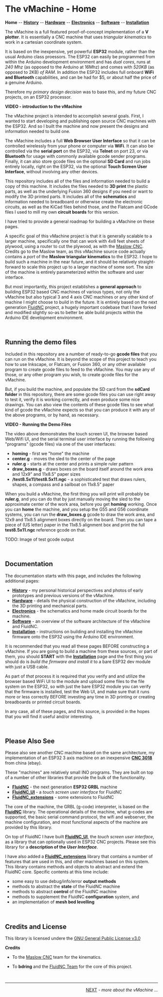 # The vMachine - Home

**Home** --
**[History](history.md)** --
**[Hardware](hardware.md)** --
**[Electronics](electronics.md)** --
**[Software](software.md)** --
**[Installation](installation.md)**

The vMachine is a full featured proof-of-concept implementation of a **V plotter**.
It is essentially a CNC machine that uses *triangular kinematics* to work in a
cartesian coordinate system.

It is based on the inexpensive, yet powerful **ESP32** module, rather than the usual
Arduino class proessors.  The ESP32 can easily be programmed from within the
Arduino development environment and has *dual cores*, runs at *240 Mhz* (as opposed to
the Arduino at 16Mhz) and comes with *520KB* (as opposed to 2KB) *of RAM*.  In addition
the ESP32 includes full onboard **WiFi and Bluetooth** capabilities, and can be had for
$5, or about half the price of a genuine Arduino.

Therefore my *primary design decision* was to base this, and my future CNC projects,
on an ESP32 processor.

**VIDEO - introduction to the vMachine**

The vMachine project is intended to accomplish several goals. First, I wanted
to start developing and publishing open source CNC machines with the ESP32.
And so I built the machine and now present the designs and information
needed to build one.

The vMachine includes a full **Web Browser User Interface** so that it can be
controlled wirelessly from your phone or computer via **WiFi**.  It can also be controlled
via the **serial port** on the ESP32, via **Telnet** on port 23, or via **Bluetooth**
for usage with commonly available gcode sender programs.
Finally, it can also store gcode files on the optional **SD Card** and run jobs entirely
locally, right on the ESP32, via the optional **Touch Screen User Interface**, without
involving any other devices.

This repository includes all of the files and information needed to
build a copy of this machine.  It includes the files needed to **3D print** the plastic
parts, as well as the underlying Fusion 360 designs if you need
or want to modify the 3D printed parts. It includes all of the **schematics**
and information needed to breadboard or otherwise create the electronic circuits,
as well as the KiCad files behind those, and the Flatcam and GCode files I used to
mill my own **circuit boards** for this version.


I have tried to provide a general roadmap for building a vMachine on these
pages.

A specific goal of this vMachine project is that it is generally scalable
to a larger machine, specifically one that can work with 4x8 feet sheets
of plywood, using a router to cut the plywood, as with the
[Maslow CNC](https://www.maslowcnc.com/).
Credits go to the Maslow team, as this vMachine source code actually
contains a *port* of the **Maslow triangular kinematics** to the ESP32.
I hope to build such a machine in the near future, and it should be
relatively straight-forward to scale this project up to a larger
machine of some sort.  The size of the machine is entirely parameterized
within the software and user interface.

But most importantly, this project establishes a **general approach** to
building ESP32 based CNC machines of various types, not only the vMachine
but also typical 3 and 4 axis CNC machines or any other kind of machine
I might choose to build in the future.  It is entirely based on the
next generation
[FluidNC](https://github.com/bdring/FluidNC)
project, a hugely important codebase that I have
forked and modified slightly so-as to better be able build projects
within the Arduino IDE development environment.

<br>

## Running the demo files

Included in this repository are a number of ready-to-go **gcode files**
that you can run on the vMachine.  It is beyond the scope of this project
to teach you how to use Inkscape, or Flatcam, or Fusion 360, or any other
available program to create gcode files to feed to the vMachine. You
may use any of those, or any other program you wish, to create gcode
files for the vMachine.

But, if you build the machine, and populate the SD card from the **sdCard folder**
in this repository, there are some gcode files you can use right away to
test it, verify it is working correctly, and even produce some nice
drawings.  You can also view the contents of these gcode files to see what
kind of gcode the vMachine expects so that you can produce it with
any of the above programs, or by hand, as necessary.

**VIDEO - Running the Demo Files**

The video above demonstrates the touch screen UI, the browser
based Web/Wifi UI, and the serial terminal user interface by running the following
"programs" (gcode files) via one of the user interfaces:

- **homing** - first we "home" the machine
- **center.g** - moves the sled to the center of the page
- **ruler.g** - starts at the center and prints a simple ruler pattern
- **draw_boxes.g** - draws boxes on the board itself around the work area and 12x9" and 11x8.5" paper sizes
- **/test8.5x11/test8.5x11.ngc** - a sophisticated test that draws rulers, shapes, a compass and a sailboat
on 11x8.5" paper

When you build a vMachine, the first thing you will print will probably be
**ruler.g**, and you can do that by just manually moving the sled to the approximate
center of the work area, before you get **homing** working.   Once you can **home**
the machine, and you setup the G55 and G56 coordinate systems, you can run the
**draw_boxes.g** gcode to draw the work area, and 12x9 and 11x8.5 alignment boxes
directly on the board.  Then you can tape a piece of (US letter) paper in the
11x8.5 alignment box and print the full **test8.5x11.ngc** reference gcode on that.

TODO: Image of test gcode output

<br>

## Documentation

The documentation starts with this page, and includes the following additional
pages:

- **[History](history.md)** - my personal historical perspectives and
photos of early prototypes and previous versions of the vMachine.
- **[Hardware](hardware.md)** - details the physical
construction of the vMachine, including the 3D printing and mechanical parts.
- **[Electronics](electronics.md)** - the schematics and home made circuit
boards for the machine.
- **[Software](software.md)** - an overview of the software architecture
of the vMachine and FluidNC.
- **[Installation](Installation.md)** - instructions on building and installing
the vMachine firmware onto the ESP32 using the Arduino IDE environment.


It is recommended that you read all these pages BEFORE constructing a vMachine.
If you are going to build a machine from these sources, or part of them,
you should **START** with the **[Installation](Installation.md)**
page and the first thing you should do is *build the firmware and install it*
to a bare ESP32 dev module with just a USB cable.

As part of *that* process it is required that you verify and and utilize the browser
based WiFi UI to the module and upload some files to the file system on the ESP32,
so with just the bare ESP32 module you can verify that the firmware is installed,
test the Web UI, and make sure that it runs more or less correctly BEFORE investing
any time in 3D printing or creating breadboards or printed circuit boards.

In any case, all of these pages, and this source, is provided in the hopes that
you will find it useful and/or interesting.


<br>

## Please Also See

Please also see another CNC machine based on the same architecture,
my implementation of an ESP32 3 axis machine on an inexpensive
[**CNC 3018**](https://github.com/phorton1/Arduino-CNC3018_ESP)
from china (ebay).

These "machines"  are relatively small INO programs.  They are built on top of a
number of other libraries that provide the bulk of the functionality.

- [**FluidNC**](https://github.com/phorton1/Arduino-libraries-FluidNC) - the next generation **ESP32 GRBL** machine
- [**FluidNC_UI**](https://github.com/phorton1/Arduino-libraries-FluidNC_UI) - a *touch screen user interface* for FluidNC
- [**FluidNC_extensions**](https://github.com/phorton1/Arduino-libraries-FluidNC_extensions) - some extensions to FluidNC

The core of the machine, the GRBL (g-code) interpreter, is based on the
[**FluidNC**](https://github.com/phorton1/Arduino-libraries-FluidNC)
library.  The operational details of the machine, what g-codes
are supported, the basic serial command protocol, the wifi and webserver,
the machine configuration, and most functional aspects of the machine are
provided by this library.

On top of FluidNC I have built
[**FluidNC_UI**](https://github.com/phorton1/Arduino-libraries-FluidNC_UI),
the *touch screen user interface*, as a library that can optionally
used in ESP32 CNC projects.
Please see this library for a **description of the *User Interface***.

I have also added a
[**FluidNC_extensions**](https://github.com/phorton1/Arduino-libraries-FluidNC_extensions)
library that contains a number
of features that are used in this, and other machines based on this system.
This library contains methods and objects to abstract and extend the FluidNC
core.  Specific contents at this time include:

- some easy to use debug/info/error **output methods**
- methods to abstract the **state** of the FluidNC machine
- methods to abstract **control** of the FluidNC machine
- methods to supplement the FluidNC **configuration** system, and
- an implementation of **mesh bed levelling**




<br>

## Credits and License

This library is licensed undere the
[GNU General Public License v3.0](../LICENSE.TXT)

**Credits**

- To the [Maslow CNC](https://www.maslowcnc.com/) team for the kinematics.

- To **bdring** and the [FluidNC Team](https://github.com/bdring/FluidNC) for the core of this project.



<br>
<hr>
<div style="text-align: right">
<a href='history.md'>NEXT</a><i> - more about the vMachine ...</i>
</div>
